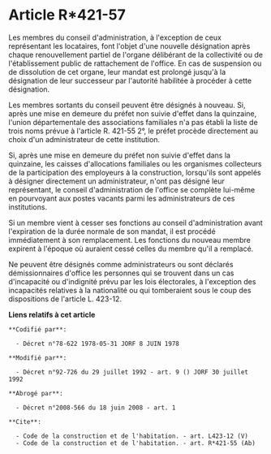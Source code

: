 # Article R*421-57

Les membres du conseil d'administration, à l'exception de ceux représentant les locataires, font l'objet d'une nouvelle
désignation après chaque renouvellement partiel de l'organe délibérant de la collectivité ou de l'établissement public de
rattachement de l'office. En cas de suspension ou de dissolution de cet organe, leur mandat est prolongé jusqu'à la
désignation de leur successeur par l'autorité habilitée à procéder à cette désignation. 

Les membres sortants du conseil peuvent être désignés à nouveau. Si, après une mise en demeure du préfet non suivie d'effet
dans la quinzaine, l'union départementale des associations familiales n'a pas établi la liste de trois noms prévue à
l'article R. 421-55 2°, le préfet procède directement au choix d'un administrateur de cette institution. 

Si, après une mise en demeure du préfet non suivie d'effet dans la quinzaine, les caisses d'allocations familiales ou les
organismes collecteurs de la participation des employeurs à la construction, lorsqu'ils sont appelés à désigner directement
un administrateur, n'ont pas désigné leur représentant, le conseil d'administration de l'office se complète lui-même en
pourvoyant aux postes vacants parmi les administrateurs de ces institutions. 

Si un membre vient à cesser ses fonctions au conseil d'administration avant l'expiration de la durée normale de son mandat,
il est procédé immédiatement à son remplacement. Les fonctions du nouveau membre expirent à l'époque où auraient cessé celles
du membre qu'il a remplacé. 

Ne peuvent être désignés comme administrateurs ou sont déclarés démissionnaires d'office les personnes qui se trouvent dans
un cas d'incapacité ou d'indignité prévu par les lois électorales, à l'exception des incapacités relatives à la nationalité
ou qui tomberaient sous le coup des dispositions de l'article L. 423-12.

**Liens relatifs à cet article**

	**Codifié par**:

	  - Décret n°78-622 1978-05-31 JORF 8 JUIN 1978

	**Modifié par**:

	  - Décret n°92-726 du 29 juillet 1992 - art. 9 () JORF 30 juillet 1992

	**Abrogé par**:

	  - Décret n°2008-566 du 18 juin 2008 - art. 1

	**Cite**:

	  - Code de la construction et de l'habitation. - art. L423-12 (V)
	  - Code de la construction et de l'habitation. - art. R*421-55 (Ab)
